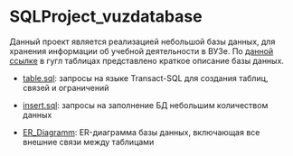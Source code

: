 # SQLProject_vuzdatabase

Данный проект является реализацией небольшой базы данных, для хранения информации об учебной деятельности в ВУЗе.
По [данной ссылке](https://docs.google.com/spreadsheets/d/1vzCVzMgnLvzR0hFqTGZ_TeC9WsdFKZV0/edit#gid=106149840) в гугл таблицах представлено краткое описание базы данных.

* [table.sql](https://github.com/polognikita/SQLProject_vuzdatabase/blob/main/table.sql): запросы на языке Transact-SQL для создания таблиц, связей и ограничений

* [insert.sql](https://github.com/polognikita/SQLProject_vuzdatabase/blob/main/insert.sql): запросы на заполнение БД небольшим количеством данных

* [ER_Diagramm](https://github.com/polognikita/SQLProject_vuzdatabase/blob/main/ER_Diagramm.jpg): ER-диаграмма базы данных, включающая все внешние связи между таблицами 
